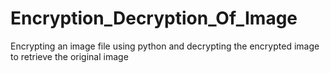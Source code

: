 # Encryption_Decryption_Of_Image
Encrypting an image file using python and decrypting the encrypted image to retrieve the original image
